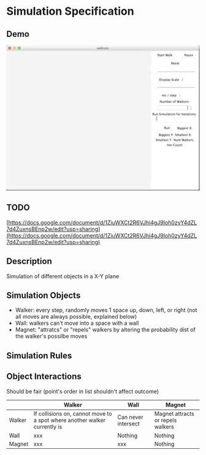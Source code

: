 # Simulation Specification

## Demo
<img src="demo/demo.gif" data-canonical-src="" width="600"  />

## TODO
[https://docs.google.com/document/d/1ZiuWXCt2R6VJhi4gJ9Ioh0zyY4dZL7d4ZuxnsBEnp2w/edit?usp=sharing](https://docs.google.com/document/d/1ZiuWXCt2R6VJhi4gJ9Ioh0zyY4dZL7d4ZuxnsBEnp2w/edit?usp=sharing)

## Description
Simulation of different objects in a X-Y plane

## Simulation Objects
- Walker: every step, randomly moves 1 space up, down, left, or right (not all moves are always possible, explained below)
- Wall: walkers can't move into a space with a wall
- Magnet: "attratcs" or "repels" walkers by altering the probability dist of the walker's possilbe moves


## Simulation Rules

## Object Interactions 
Should be fair (point's order in list shouldn't affect outcome)

|                              | Walker                      | Wall                      | Magnet                      |
|-----------------------------|-----------------------------|---------------------------|---------------------------  |
|     Walker                         | If collisions on, cannot move to a spot where another walker currently is | Can never intersect  | Magnet attracts or repels walkers |
|   Wall                           |   xxx                    |  Nothing                     | Nothing                      |
|    Magnet                          |    xxx                   |    xxx                   |     Nothing                  |


